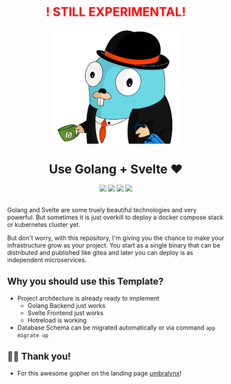 <div style="text-align: center; color: red; font-weight: bolder;">
    <h1 align="center">! STILL EXPERIMENTAL!</h1>
</div>

<p align="center">
  <img src="./.git-assets/svelte-society-gopher.png" width="300" height="270">
</p>


<div style="text-align: center; margin: 10px;">
    <h1 align="center">Use Golang + Svelte ❤️</h1>
</div>
<div align="center">
    <img src="https://img.shields.io/github/go-mod/go-version/uvulpos/golang-sveltekit-binary?filename=golang%2Fgo.mod">
    <img src="https://img.shields.io/github/package-json/dependency-version/uvulpos/golang-sveltekit-binary/dev/svelte?filename=sveltekit%2Fpackage.json">
    <img src="https://img.shields.io/github/issues-raw/uvulpos/golang-sveltekit-binary">
    <img src="https://img.shields.io/github/issues/uvulpos/golang-sveltekit-binary/easy-implementation?label=Quick%20Win%20Issues&color=%231D76DB">
</div>
<br>

Golang and Svelte are some truely beautiful technologies and very powerful. But sometimes it is just overkill to deploy a docker compose stack or kubernetes cluster yet.

But don't worry, with this repository, I'm giving you the chance to make your infrastructure grow as your project. You start as a single binary that can be distributed and published like gitea and later you can deploy is as independent microservices.

## Why you should use this Template?

- Project architecture is already ready to implement
  - Golang Backend just works
  - Svelte Frontend just works
  - Hotreload is working
- Database Schema can be migrated automatically or via command `app migrate up`

## 🤝🏻 Thank you!

- For this awesome gopher on the landing page [umbralynx](https://github.com/umbralynx)!
